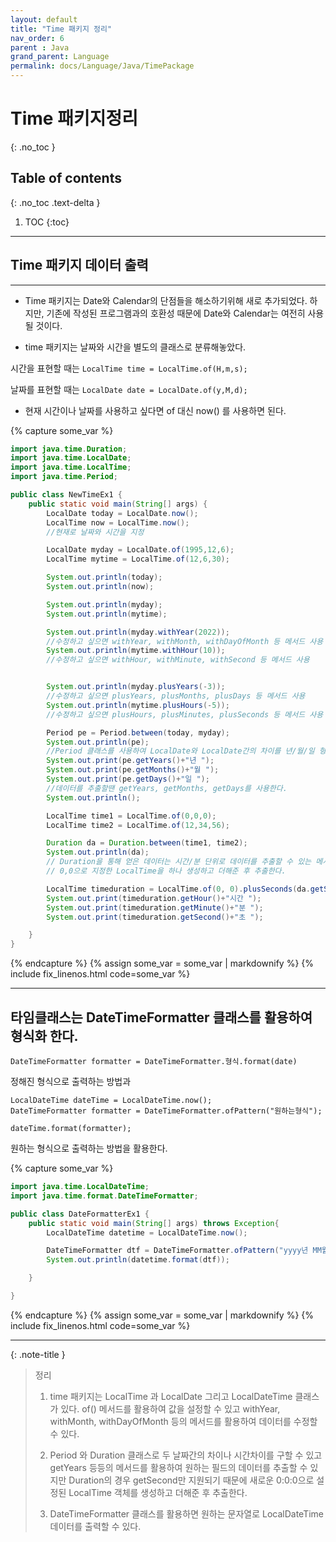 ```yaml
---
layout: default
title: "Time 패키지 정리"
nav_order: 6
parent : Java
grand_parent: Language
permalink: docs/Language/Java/TimePackage
---
```



# Time 패키지정리
{: .no_toc }

## Table of contents
{: .no_toc .text-delta }

1. TOC
{:toc}

---



## Time 패키지 데이터 출력

------

- Time 패키지는 Date와 Calendar의 단점들을 해소하기위해 새로 추가되었다. 하지만, 기존에 작성된 프로그램과의 호환성 때문에 Date와 Calendar는 여전히 사용될 것이다.



- time 패키지는 날짜와 시간을 별도의 클래스로 분류해놓았다.


시간을 표현할 때는 `LocalTime time = LocalTime.of(H,m,s);`


날짜를 표현할 때는 `LocalDate date = LocalDate.of(y,M,d);`



- 현재 시간이나 날짜를 사용하고 싶다면 of 대신 now() 를 사용하면 된다.

{% capture some_var %}
```java
import java.time.Duration;
import java.time.LocalDate;
import java.time.LocalTime;
import java.time.Period;

public class NewTimeEx1 {
    public static void main(String[] args) {
        LocalDate today = LocalDate.now();
        LocalTime now = LocalTime.now();
        //현재로 날짜와 시간을 지정

        LocalDate myday = LocalDate.of(1995,12,6);
        LocalTime mytime = LocalTime.of(12,6,30);

        System.out.println(today);
        System.out.println(now);

        System.out.println(myday);
        System.out.println(mytime);

        System.out.println(myday.withYear(2022));
        //수정하고 싶으면 withYear, withMonth, withDayOfMonth 등 메서드 사용
        System.out.println(mytime.withHour(10));
        //수정하고 싶으면 withHour, withMinute, withSecond 등 메서드 사용


        System.out.println(myday.plusYears(-3));
        //수정하고 싶으면 plusYears, plusMonths, plusDays 등 메서드 사용
        System.out.println(mytime.plusHours(-5));
        //수정하고 싶으면 plusHours, plusMinutes, plusSeconds 등 메서드 사용

        Period pe = Period.between(today, myday);
        System.out.println(pe);
        //Period 클래스를 사용하여 LocalDate와 LocalDate간의 차이를 년/월/일 형태로 알려준다.
        System.out.print(pe.getYears()+"년 ");
        System.out.print(pe.getMonths()+"월 ");
        System.out.print(pe.getDays()+"일 ");
        //데이터를 추출할땐 getYears, getMonths, getDays를 사용한다.
        System.out.println();

        LocalTime time1 = LocalTime.of(0,0,0);
        LocalTime time2 = LocalTime.of(12,34,56);

        Duration da = Duration.between(time1, time2);
        System.out.println(da);
        // Duration을 통해 얻은 데이터는 시간/분 단위로 데이터를 추출할 수 있는 메서드가 없으므로 아래와 같이
        // 0,0으로 지정한 LocalTime을 하나 생성하고 더해준 후 추출한다.

        LocalTime timeduration = LocalTime.of(0, 0).plusSeconds(da.getSeconds());
        System.out.print(timeduration.getHour()+"시간 ");
        System.out.print(timeduration.getMinute()+"분 ");
        System.out.print(timeduration.getSecond()+"초 ");

    }
}
```
{% endcapture %}
{% assign some_var = some_var | markdownify %}
{% include fix_linenos.html code=some_var %}


------

## 타임클래스는 DateTimeFormatter 클래스를 활용하여 형식화 한다.


```
DateTimeFormatter formatter = DateTimeFormatter.형식.format(date)
```


정해진 형식으로 출력하는 방법과


```
LocalDateTime dateTime = LocalDateTime.now();
DateTimeFormatter formatter = DateTimeFormatter.ofPattern("원하는형식");

dateTime.format(formatter);
```


원하는 형식으로 출력하는 방법을 활용한다.

{% capture some_var %}
```java
import java.time.LocalDateTime;
import java.time.format.DateTimeFormatter;

public class DateFormatterEx1 {
    public static void main(String[] args) throws Exception{
        LocalDateTime datetime = LocalDateTime.now();

        DateTimeFormatter dtf = DateTimeFormatter.ofPattern("yyyy년 MM월 dd일 E요일 그리고 HH시 mm분 ss초 입니다.");
        System.out.println(datetime.format(dtf));

    }

}
```
{% endcapture %}
{% assign some_var = some_var | markdownify %}
{% include fix_linenos.html code=some_var %}

------


{: .note-title }
> 정리
> 1. time 패키지는 LocalTime 과 LocalDate 그리고 LocalDateTime 클래스가 있다. of() 메서드를 활용하여 값을 설정할 수 있고 withYear, withMonth, withDayOfMonth 등의 메서드를 활용하여 데이터를 수정할 수 있다.
>
> 
> 2. Period 와 Duration 클래스로 두 날짜간의 차이나 시간차이를 구할 수 있고 getYears 등등의 메서드를 활용하여 원하는 필드의 데이터를 추출할 수 있지만 Duration의 경우 getSecond만 지원되기 때문에 새로운 0:0:0으로 설정된 LocalTime 객체를 생성하고 더해준 후 추출한다.
>
> 
> 3. DateTimeFormatter 클래스를 활용하면 원하는 문자열로 LocalDateTime 데이터를 출력할 수 있다.